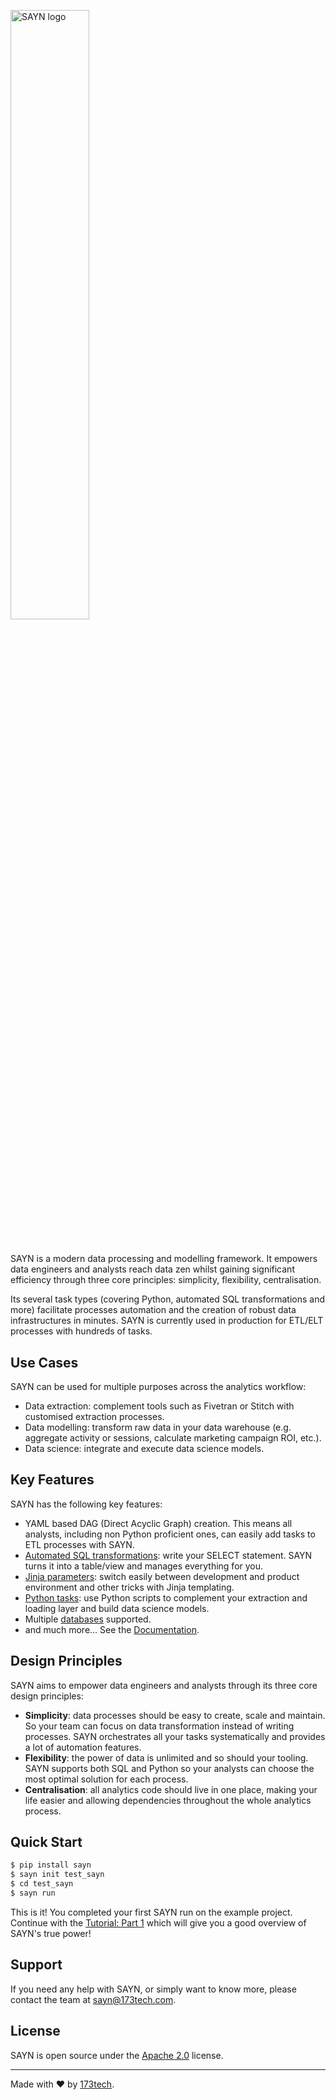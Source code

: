 <img
  src="https://173-static-files.s3.eu-west-2.amazonaws.com/sayn_docs/logos/sayn_logo.png"
  alt="SAYN logo"
  style="width: 50%; height: 50%;"
/>

#

SAYN is a modern data processing and modelling framework. It empowers data engineers and analysts reach data zen whilst gaining significant efficiency through three core principles: simplicity, flexibility, centralisation.

Its several task types (covering Python, automated SQL transformations and more) facilitate processes automation and the creation of robust data infrastructures in minutes. SAYN is currently used in production for ETL/ELT processes with hundreds of tasks.

## Use Cases

SAYN can be used for multiple purposes across the analytics workflow:

* Data extraction: complement tools such as Fivetran or Stitch with customised extraction processes.
* Data modelling: transform raw data in your data warehouse (e.g. aggregate activity or sessions, calculate marketing campaign ROI, etc.).
* Data science: integrate and execute data science models.

## Key Features

SAYN has the following key features:

* YAML based DAG (Direct Acyclic Graph) creation. This means all analysts, including non Python proficient ones, can easily add tasks to ETL processes with SAYN.
* [Automated SQL transformations](https://173tech.github.io/sayn/tasks/autosql/): write your SELECT statement. SAYN turns it into a table/view and manages everything for you.
* [Jinja parameters](https://173tech.github.io/sayn/parameters/): switch easily between development and product environment and other tricks with Jinja templating.
* [Python tasks](https://173tech.github.io/sayn/tasks/python/): use Python scripts to complement your extraction and loading layer and build data science models.
* Multiple [databases](https://173tech.github.io/sayn/databases/overview/) supported.
* and much more... See the [Documentation](https://173tech.github.io/sayn/).

## Design Principles

SAYN aims to empower data engineers and analysts through its  three core design principles:

* **Simplicity**: data processes should be easy to create, scale and maintain. So your team can focus on data transformation instead of writing processes. SAYN orchestrates all your tasks systematically and provides a lot of automation features.
* **Flexibility**: the power of data is unlimited and so should your tooling. SAYN supports both SQL and Python so your analysts can choose the most optimal solution for each process.
* **Centralisation**: all analytics code should live in one place, making your life easier and allowing dependencies throughout the whole analytics process.

## Quick Start

```bash
$ pip install sayn
$ sayn init test_sayn
$ cd test_sayn
$ sayn run
```

This is it! You completed your first SAYN run on the example project. Continue with the [Tutorial: Part 1](https://173tech.github.io/sayn/tutorials/tutorial_part1/) which will give you a good overview of SAYN's true power!

## Support

If you need any help with SAYN, or simply want to know more, please contact the team at <sayn@173tech.com>.

## License

SAYN is open source under the [Apache 2.0](https://www.apache.org/licenses/LICENSE-2.0) license.

---

Made with :heart: by [173tech](https://www.173tech.com).

